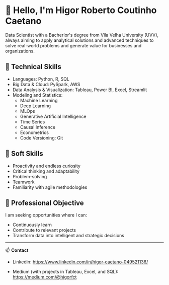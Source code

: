 # 👋 Hello, I'm Higor Roberto Coutinho Caetano

Data Scientist with a Bacherlor's degree from Vila Velha University (UVV), always aiming to apply analytical solutions and advanced techniques to solve real-world problems and generate value for businesses and organizations.

## 🚀 Technical Skills

- Languages: Python, R, SQL  
- Big Data & Cloud: PySpark, AWS  
- Data Analysis & Visualization: Tableau, Power BI, Excel, Streamlit  
- Modeling and Statistics:  
  - Machine Learning  
  - Deep Learning  
  - MLOps  
  - Generative Artificial Intelligence  
  - Time Series  
  - Causal Inference  
  - Econometrics  
  - Code Versioning: Git

## 🧠 Soft Skills

- Proactivity and endless curiosity  
- Critical thinking and adaptability  
- Problem-solving  
- Teamwork  
- Familiarity with agile methodologies

## 🎯 Professional Objective

I am seeking opportunities where I can:

- Continuously learn  
- Contribute to relevant projects  
- Transform data into intelligent and strategic decisions

---
📫 **Contact**  
- Linkedin: https://www.linkedin.com/in/higor-caetano-049521136/

- Medium (with projects in Tableau, Excel, and SQL): https://medium.com/@higorfct

